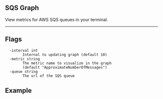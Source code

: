 ## SQS Graph

View metrics for AWS SQS queues in your terminal.

<hr>

## Flags

```
  -interval int
    	Internal to updating graph (default 10)
  -metric string
    	The metric name to visualize in the graph
        (default "ApproximateNumberOfMessages")
  -queue string
    	The url of the SQS queue
```

## Example

```

```
